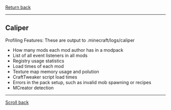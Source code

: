 [Return back](../profiling.md#Profiling-Tools)

----
## Caliper

Profiling Features: These are output to .minecraft/logs/caliper

- How many mods each mod author has in a modpack
- List of all event listeners in all mods
- Registry usage statistics
- Load times of each mod
- Texture map memory usage and polution
- CraftTweaker script load times
- Errors in the pack setup, such as invalid mob spawning or recipes
- MCreator detection

----
[Scroll back](#Caliper)
